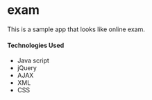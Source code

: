 # exam
<p> This is a sample app that looks like online exam. </p>

<h4> Technologies Used </h4>
<ul>
<li>Java script</li>
<li>jQuery</li>
<li>AJAX</li>
<li>XML</li>
<li>CSS</li>
</ul>
